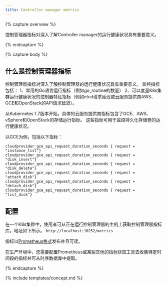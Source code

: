 ```yaml
---
title: Controller manager metrics
---
```


{% capture overview %}
<!--Controller manager metrics provide important insight into the performance and health of
the controller manager.-->
控制管理器指标对深入了解Controller manager的运行健康状况具有重要意义。

{% endcapture %}

{% capture body %}
<!--## What are controller manager metrics-->
## 什么是控制管理器指标
<!--Controller manager metrics provide important insight into the performance and health of the controller manager.
These metrics include common Go language runtime metrics such as go_routine count and controller specific metrics such as
etcd request latencies or Cloudprovider (AWS, GCE, Openstack) API latencies that can be used
to gauge the health of a cluster.-->
控制管理器指标对深入了解控制管理器的运行健康状况具有重要意义。
监控指标包括：
1、常用的Go语言运行指标（例如go_routine的数量）
2、可以度量K8s集群运行健康状况的控制器特征指标（例如etcd请求延迟或云服务提供商AWS、GCE和OpenStack的API请求延迟）。

<!--Starting from Kubernetes 1.7, detailed Cloudprovider metrics are available for storage operations for GCE, AWS, Vsphere and Openstack.
These metrics can be used to monitor health of persistent volume operations.-->
从Kubernetes 1.7版本开始，具体的云服务提供商指标包含了GCE、AWS、vSphere和OpenStack的存储运行指标。
这些指标可用于监控持久化存储卷的运行健康状况。

<!--For example, for GCE these metrics are called:-->
以GCE为例，包括以下指标：

```
cloudprovider_gce_api_request_duration_seconds { request = "instance_list"}
cloudprovider_gce_api_request_duration_seconds { request = "disk_insert"}
cloudprovider_gce_api_request_duration_seconds { request = "disk_delete"}
cloudprovider_gce_api_request_duration_seconds { request = "attach_disk"}
cloudprovider_gce_api_request_duration_seconds { request = "detach_disk"}
cloudprovider_gce_api_request_duration_seconds { request = "list_disk"}
```



<!--## Configuration-->

## 配置

<!--In a cluster, controller-manager metrics are available from -->
在一个K8s集群中，使用者可从正在运行控制管理器的主机上获取控制管理器指标库。地址如下所示。
`http://localhost:10252/metrics`
<!--from the host where the controller-manager is running.-->

<!--The metrics are emitted in [prometheus format](https://prometheus.io/docs/instrumenting/exposition_formats/) and are human readable.-->
指标以[Prometheus格式](https://prometheus.io/docs/instrumenting/exposition_formats/)发布并且可读。

<!--In a production environment you may want to configure prometheus or some other metrics scraper
to periodically gather these metrics and make them available in some kind of time series database.-->
在生产环境中，您需要配置Prometheus或某些其他的指标获取工具去收集特定时间段的指标并可从时序数据库中提取。

{% endcapture %}

{% include templates/concept.md %}
